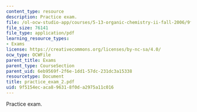 ```yaml
---
content_type: resource
description: Practice exam.
file: /ol-ocw-studio-app/courses/5-13-organic-chemistry-ii-fall-2006/9f5154ecaca896318f0da2975a11c016_practice_exam_2.pdf
file_size: 76141
file_type: application/pdf
learning_resource_types:
- Exams
license: https://creativecommons.org/licenses/by-nc-sa/4.0/
ocw_type: OCWFile
parent_title: Exams
parent_type: CourseSection
parent_uid: 6eb9569f-2f6e-1dd1-57dc-231dc3a15338
resourcetype: Document
title: practice_exam_2.pdf
uid: 9f5154ec-aca8-9631-8f0d-a2975a11c016
---
```

Practice exam.